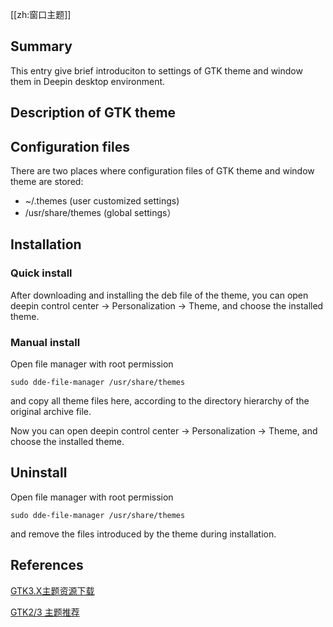 [[zh:窗口主题]]


## Summary

This entry give brief introduciton to settings of GTK theme and window them in Deepin desktop environment.

## Description of GTK theme

## Configuration files

There are two places where configuration files of GTK theme and window theme are stored:

- ~/.themes    (user customized settings)
- /usr/share/themes    (global settings）

## Installation

### Quick install

After downloading and installing the deb file of the theme, you can open deepin control center -> Personalization -> Theme, and choose the installed theme.

### Manual install

Open file manager with root permission

    sudo dde-file-manager /usr/share/themes

and copy all theme files here, according to the directory hierarchy of the original archive file.

Now you can open deepin control center -> Personalization -> Theme, and choose the installed theme.

## Uninstall

Open file manager with root permission

    sudo dde-file-manager /usr/share/themes

and remove the files introduced by the theme during installation.


## References

[GTK3.X主题资源下载](http://gnome-look.org/index.php?xcontentmode=167)

[GTK2/3 主题推荐](http://planet.linuxdeepin.com/2012/04/12/gtk-2-and-gtk-3-theme-for-linux-deepin/)